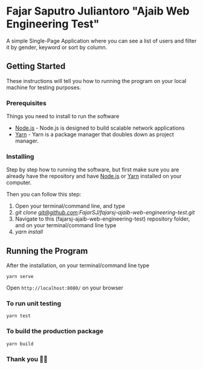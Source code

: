 # Fajar Saputro Juliantoro "Ajaib Web Engineering Test"

A simple Single-Page Application where you can see a list of users and filter it by gender, keyword or sort by column.

## Getting Started

These instructions will tell you how to running the program on your local machine for testing purposes.

### Prerequisites

Things you need to install to run the software

- [Node.js](https://nodejs.org/en/download/) - Node.js is designed to build scalable network applications
- [Yarn](https://classic.yarnpkg.com/en/docs/install/) - Yarn is a package manager that doubles down as project manager.

### Installing

Step by step how to running the software, but first make sure you are already have the repository and have [Node.js](https://nodejs.org/en/download/) or [Yarn](https://classic.yarnpkg.com/en/docs/install/) installed on your computer.

Then you can follow this step:

1. Open your terminal/command line, and type
2. _git clone git@github.com:FajarSJ/fajarsj-ajaib-web-engineering-test.git_
3. Navigate to this (fajarsj-ajaib-web-engineering-test) repository folder, and on your terminal/command line type
4. _yarn install_

## Running the Program

After the installation, on your terminal/command line type

```
yarn serve
```

Open `http://localhost:8080/` on your browser

### To run unit testing

```
yarn test
```

### To build the production package

```
yarn build
```

### Thank you 🙇‍♂️
